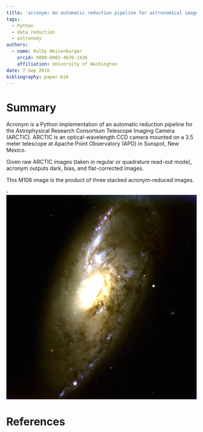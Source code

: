 ```yaml
---
title: 'acronym: An automatic reduction pipeline for astronomical images'
tags:
  - Python
  - data reduction
  - astronomy
authors:
  - name: Kolby Weisenburger
    orcid: 0000-0002-4639-1436
    affiliation: University of Washington
date: 7 Sep 2016
bibliography: paper.bib
---
```


# Summary

Acronym is a Python implementation of an automatic reduction pipeline for the Astrophysical Research Consortium Telescope Imaging Camera (ARCTIC). ARCTIC is an optical-wavelength CCD camera mounted on a 3.5 meter telescope at Apache Point Observatory (APO) in Sunspot, New Mexico. 

Given raw ARCTIC images (taken in regular or quadrature read-out mode), acronym outputs dark, bias, and flat-corrected images. 

This M106 image is the product of three stacked acronym-reduced images.

-![M106 in all its glory.](Aligned_m106.png)

# References